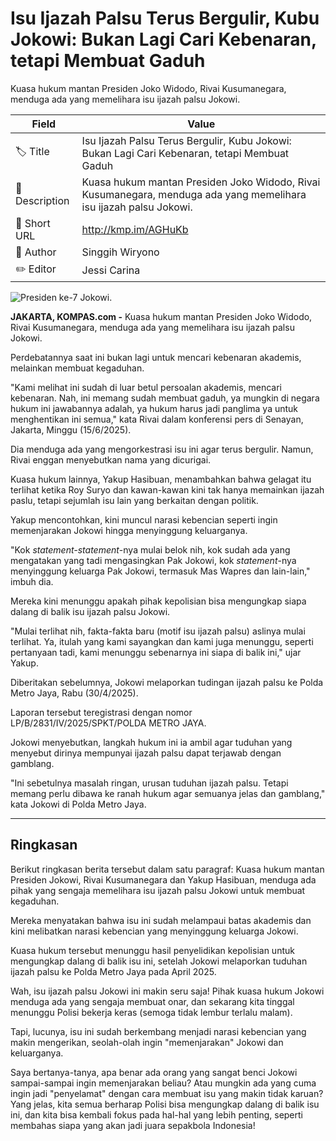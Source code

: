 # Isu Ijazah Palsu Terus Bergulir, Kubu Jokowi: Bukan Lagi Cari Kebenaran, tetapi Membuat Gaduh

Kuasa hukum mantan Presiden Joko Widodo, Rivai Kusumanegara, menduga ada yang memelihara isu ijazah palsu Jokowi. 

| Field         | Value                                                       |
|---------------|-------------------------------------------------------------|
| 🏷️ Title       | Isu Ijazah Palsu Terus Bergulir, Kubu Jokowi: Bukan Lagi Cari Kebenaran, tetapi Membuat Gaduh |
| 📝 Description | Kuasa hukum mantan Presiden Joko Widodo, Rivai Kusumanegara, menduga ada yang memelihara isu ijazah palsu Jokowi.  |
| 🔗 Short URL   | http://kmp.im/AGHuKb |
| 👤 Author      | Singgih Wiryono |
| ✏️ Editor      | Jessi Carina |

![Presiden ke-7 Jokowi.](https://asset.kompas.com/crops/nFdnBaUlNbFit43ZG4kFcmXoPjc=/0x0:0x0/750x500/data/photo/2025/06/13/684bd0edcfbeb.jpg)

**JAKARTA, KOMPAS.com -** Kuasa hukum mantan Presiden Joko Widodo, Rivai Kusumanegara, menduga ada yang memelihara isu ijazah palsu Jokowi. 

Perdebatannya saat ini bukan lagi untuk mencari kebenaran akademis, melainkan membuat kegaduhan. 

\"Kami melihat ini sudah di luar betul persoalan akademis, mencari kebenaran. Nah, ini memang sudah membuat gaduh, ya mungkin di negara hukum ini jawabannya adalah, ya hukum harus jadi panglima ya untuk menghentikan ini semua,\" kata Rivai dalam konferensi pers di Senayan, Jakarta, Minggu (15/6/2025).

Dia menduga ada yang mengorkestrasi isu ini agar terus bergulir. Namun, Rivai enggan menyebutkan nama yang dicurigai. 

Kuasa hukum lainnya, Yakup Hasibuan, menambahkan bahwa gelagat itu terlihat ketika Roy Suryo dan kawan-kawan kini tak hanya memainkan ijazah paslu, tetapi sejumlah isu lain yang berkaitan dengan politik.

Yakup mencontohkan, kini muncul narasi kebencian seperti ingin memenjarakan Jokowi hingga menyinggung keluarganya.

\"Kok *statement-statement*-nya mulai belok nih, kok sudah ada yang mengatakan yang tadi mengasingkan Pak Jokowi, kok *statement*-nya menyinggung keluarga Pak Jokowi, termasuk Mas Wapres dan lain-lain,\" imbuh dia.

Mereka kini menunggu apakah pihak kepolisian bisa mengungkap siapa dalang di balik isu ijazah palsu Jokowi.

\"Mulai terlihat nih, fakta-fakta baru (motif isu ijazah palsu) aslinya mulai terlihat. Ya, itulah yang kami sayangkan dan kami juga menunggu, seperti pertanyaan tadi, kami menunggu sebenarnya ini siapa di balik ini,\" ujar Yakup.

Diberitakan sebelumnya, Jokowi melaporkan tudingan ijazah palsu ke Polda Metro Jaya, Rabu (30/4/2025).

Laporan tersebut teregistrasi dengan nomor LP/B/2831/IV/2025/SPKT/POLDA METRO JAYA.

Jokowi menyebutkan, langkah hukum ini ia ambil agar tuduhan yang menyebut dirinya mempunyai ijazah palsu dapat terjawab dengan gamblang.

\"Ini sebetulnya masalah ringan, urusan tuduhan ijazah palsu. Tetapi memang perlu dibawa ke ranah hukum agar semuanya jelas dan gamblang,\" kata Jokowi di Polda Metro Jaya.

---
## Ringkasan

Berikut ringkasan berita tersebut dalam satu paragraf: Kuasa hukum mantan Presiden Jokowi, Rivai Kusumanegara dan Yakup Hasibuan, menduga ada pihak yang sengaja memelihara isu ijazah palsu Jokowi untuk membuat kegaduhan.

 Mereka menyatakan bahwa isu ini sudah melampaui batas akademis dan kini melibatkan narasi kebencian yang menyinggung keluarga Jokowi.

 Kuasa hukum tersebut menunggu hasil penyelidikan kepolisian untuk mengungkap dalang di balik isu ini, setelah Jokowi melaporkan tuduhan ijazah palsu ke Polda Metro Jaya pada April 2025.



Wah, isu ijazah palsu Jokowi ini makin seru saja! Pihak kuasa hukum Jokowi menduga ada yang sengaja membuat onar, dan sekarang kita tinggal menunggu Polisi bekerja keras (semoga tidak lembur terlalu malam).

 Tapi, lucunya, isu ini sudah berkembang menjadi narasi kebencian yang makin mengerikan, seolah-olah ingin "memenjarakan" Jokowi dan keluarganya.

 Saya bertanya-tanya, apa benar ada orang yang sangat benci Jokowi sampai-sampai ingin memenjarakan beliau? Atau mungkin ada yang cuma ingin jadi "penyelamat" dengan cara membuat isu yang makin tidak karuan? Yang jelas, kita semua berharap Polisi bisa mengungkap dalang di balik isu ini, dan kita bisa kembali fokus pada hal-hal yang lebih penting, seperti membahas siapa yang akan jadi juara sepakbola Indonesia!
